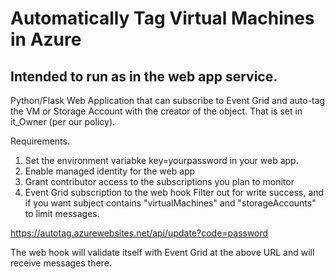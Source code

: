 # Automatically Tag Virtual Machines in Azure
## Intended to run as in the web app service.

Python/Flask Web Application that can subscribe to Event Grid and auto-tag the VM or Storage Account with the creator of the object. That is set in it_Owner (per our policy).

Requirements.

1. Set the environment variabke key=yourpassword in your web app.
2. Enable managed identity for the web app
3. Grant contributor access to the subscriptions you plan to monitor
4. Event Grid subscription to the web hook
Filter out for write success, and if you want subject contains "virtualMachines" and "storageAccounts" to limit messages.

https://autotag.azurewebsites.net/api/update?code=password

The web hook will validate itself with Event Grid at the above URL and will receive messages there.

